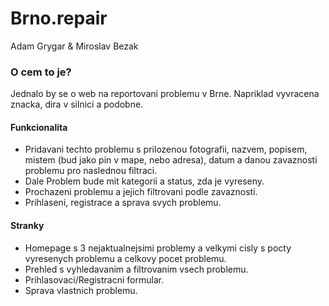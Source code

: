 # Brno.repair

Adam Grygar & Miroslav Bezak

### O cem to je?

Jednalo by se o web na reportovani problemu v Brne. Napriklad vyvracena znacka, dira v silnici a podobne. 

#### Funkcionalita
- Pridavani techto problemu s prilozenou fotografii, nazvem, popisem, mistem (bud jako pin v mape, nebo adresa), datum a danou zavaznosti problemu pro naslednou filtraci. 
- Dale Problem bude mit kategorii a status, zda je vyreseny.
- Prochazeni problemu a jejich filtrovani podle zavaznosti. 
- Prihlaseni, registrace a sprava svych problemu. 

#### Stranky
- Homepage s 3 nejaktualnejsimi problemy a velkymi cisly s pocty vyresenych problemu a celkovy pocet problemu.
- Prehled s vyhledavanim a filtrovanim vsech problemu.
- Prihlasovaci/Registracni formular.
- Sprava vlastnich problemu.
